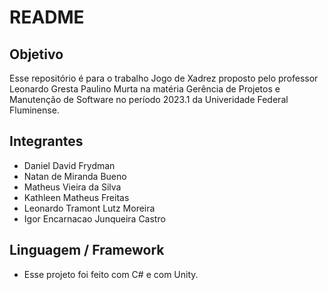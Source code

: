 # README

## Objetivo
Esse repositório é para o trabalho Jogo de Xadrez proposto pelo professor Leonardo Gresta Paulino Murta na matéria Gerência de Projetos e Manutenção de Software no período 2023.1 da Univeridade Federal Fluminense.

## Integrantes
* Daniel David Frydman
* Natan de Miranda Bueno
* Matheus Vieira da Silva
* Kathleen Matheus Freitas
* Leonardo Tramont Lutz Moreira
* Igor Encarnacao Junqueira Castro

## Linguagem / Framework
* Esse projeto foi feito com C# e com Unity.
